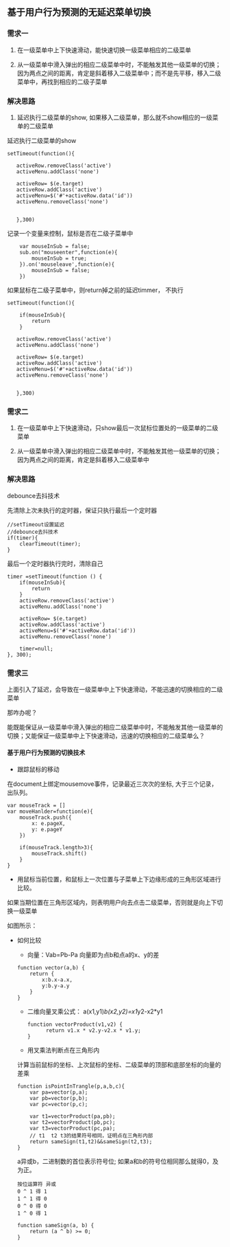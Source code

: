 ## 基于用户行为预测的无延迟菜单切换

### 需求一

1. 在一级菜单中上下快速滑动，能快速切换一级菜单相应的二级菜单


2. 从一级菜单中滑入弹出的相应二级菜单中时，不能触发其他一级菜单的切换；因为两点之间的距离，肯定是斜着移入二级菜单中；而不是先平移，移入二级菜单中，再找到相应的二级子菜单


### 解决思路

1. 延迟执行二级菜单的show, 如果移入二级菜单，那么就不show相应的一级菜单的二级菜单


延迟执行二级菜单的show

```
setTimeout(function(){
   	
   activeRow.removeClass('active')
   activeMenu.addClass('none')

   activeRow= $(e.target)
   activeRow.addClass('active')
   activeMenu=$('#'+activeRow.data('id'))
   activeMenu.removeClass('none')
   
   
   },300)

```

记录一个变量来控制，鼠标是否在二级子菜单中

```
	var mouseInSub = false;
	sub.on("mouseenter",function(e){
		mouseInSub = true;
	}).on('mouseleave',function(e){
		mouseInSub = false;
	})

```

如果鼠标在二级子菜单中，则return掉之前的延迟timmer， 不执行
```
setTimeout(function(){

   	if(mouseInSub){
   		return
   	}
   	
   activeRow.removeClass('active')
   activeMenu.addClass('none')

   activeRow= $(e.target)
   activeRow.addClass('active')
   activeMenu=$('#'+activeRow.data('id'))
   activeMenu.removeClass('none')
   
   
   },300)
```

### 需求二

1. 在一级菜单中上下快速滑动，只show最后一次鼠标位置处的一级菜单的二级菜单

2. 从一级菜单中滑入弹出的相应二级菜单中时，不能触发其他一级菜单的切换；因为两点之间的距离，肯定是斜着移入二级菜单中


### 解决思路

debounce去抖技术

先清除上次未执行的定时器，保证只执行最后一个定时器

```
//setTimeout设置延迟
//debounce去抖技术
if(timer){
   	clearTimeout(timer);
}
```

最后一个定时器执行完时，清除自己

```
timer =setTimeout(function () {
   	if(mouseInSub){
   		return
   	}
    activeRow.removeClass('active')
    activeMenu.addClass('none')

    activeRow= $(e.target)
    activeRow.addClass('active')
    activeMenu=$('#'+activeRow.data('id'))
	activeMenu.removeClass('none')
	
    timer=null;
}, 300);
```

### 需求三

上面引入了延迟，会导致在一级菜单中上下快速滑动，不能迅速的切换相应的二级菜单

那咋办呢？

能既能保证从一级菜单中滑入弹出的相应二级菜单中时，不能触发其他一级菜单的切换；又能保证一级菜单中上下快速滑动，迅速的切换相应的二级菜单么？



#### 基于用户行为预测的切换技术

+ 跟踪鼠标的移动

在document上绑定mousemove事件，记录最近三次次的坐标, 大于三个记录，出队列。

```
var mouseTrack = []
var moveHanlder=function(e){
    mouseTrack.push({
    	x: e.pageX,
    	y: e.pageY
    })

    if(mouseTrack.length>3){
    	mouseTrack.shift()
    }
}
```
+ 用鼠标当前位置，和鼠标上一次位置与子菜单上下边缘形成的三角形区域进行比较。

如果当期位置在三角形区域内，则表明用户向去点击二级菜单，否则就是向上下切换一级菜单

如图所示：


+ 如何比较
	+ 向量：Vab=Pb-Pa
	向量即为点b和点a的x、y的差

	```
	function vector(a,b) {
		return {
			x:b.x-a.x,
			y:b.y-a.y
		}
	}
	```
	+ 二维向量叉乘公式：
	  a(x1,y1)*b(x2,y2)=x1*y2-x2*y1
	  
	  ```
	  function vectorProduct(v1,v2) {
			return v1.x * v2.y-v2.x * v1.y;
	  }
	  
	  ```
	+ 用叉乘法判断点在三角形内
	
	计算当前鼠标的坐标、上次鼠标的坐标、二级菜单的顶部和底部坐标的向量的差乘

	```
	function isPointInTrangle(p,a,b,c){
		var pa=vector(p,a);
		var pb=vector(p,b);
		var pc=vector(p,c);
		
		var t1=vectorProduct(pa,pb);
		var t2=vectorProduct(pb,pc);
		var t3=vectorProduct(pc,pa);
		// t1  t2 t3的结果符号相同，证明点在三角形内部
		return sameSign(t1,t2)&&sameSign(t2,t3);
	}
	```
	
	a异或b，二进制数的首位表示符号位; 如果a和b的符号位相同那么就得0，及为正。
	
	```
	按位运算符 异或
	0 ^ 1 得 1
	1 ^ 1 得 0
	0 ^ 0 得 0
	1 ^ 0 得 1
	```
	
	```
	function sameSign(a, b) {
		return (a ^ b) >= 0;
	}
	```













